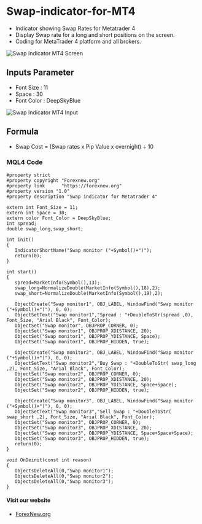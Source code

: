 # Swap-indicator-for-MT4
- Indicator showing Swap Rates for Metatrader 4
- Display Swap rate for a long and short positions on the screen.
- Coding for MetaTrader 4 platform and all brokers.

![Swap Indicator MT4 Screen](https://forexnew.org/Download/Swap-Indicator.png)

## Inputs Parameter
- Font Size : 11
- Space : 30
- Font Color : DeepSkyBlue

![Swap Indicator MT4 Input](https://forexnew.org/Download/Swap-indicator-input.png)

## Formula
- Swap Cost = (Swap rates x Pip Value x overnight) ÷ 10

### MQL4 Code

```
#property strict
#property copyright "Forexnew.org"
#property link      "https://forexnew.org"
#property version "1.0"
#property description "Swap indicator for Metatrader 4"

extern int Font_Size = 11;
extern int Space = 30;
extern color Font_Color = DeepSkyBlue;
int spread;
double swap_long,swap_short;

int init()
{
   IndicatorShortName("Swap monitor ("+Symbol()+")");
   return(0);
}

int start()
{
   spread=MarketInfo(Symbol(),13);
   swap_long=NormalizeDouble(MarketInfo(Symbol(),18),2);
   swap_short=NormalizeDouble(MarketInfo(Symbol(),19),2);

   ObjectCreate("Swap monitor1", OBJ_LABEL, WindowFind("Swap monitor ("+Symbol()+")"), 0, 0);
   ObjectSetText("Swap monitor1","Spread : "+DoubleToStr(spread ,0), Font_Size, "Arial Black", Font_Color);
   ObjectSet("Swap monitor", OBJPROP_CORNER, 0);
   ObjectSet("Swap monitor1", OBJPROP_XDISTANCE, 20);
   ObjectSet("Swap monitor1", OBJPROP_YDISTANCE, Space);
   ObjectSet("Swap monitor1", OBJPROP_HIDDEN, true);

   ObjectCreate("Swap monitor2", OBJ_LABEL, WindowFind("Swap monitor ("+Symbol()+")"), 0, 0);
   ObjectSetText("Swap monitor2","Buy Swap : "+DoubleToStr( swap_long ,2), Font_Size, "Arial Black", Font_Color);
   ObjectSet("Swap monitor2", OBJPROP_CORNER, 0);
   ObjectSet("Swap monitor2", OBJPROP_XDISTANCE, 20);
   ObjectSet("Swap monitor2", OBJPROP_YDISTANCE, Space+Space);
   ObjectSet("Swap monitor2", OBJPROP_HIDDEN, true);

   ObjectCreate("Swap monitor3", OBJ_LABEL, WindowFind("Swap monitor ("+Symbol()+")"), 0, 0);
   ObjectSetText("Swap monitor3","Sell Swap : "+DoubleToStr( swap_short ,2), Font_Size, "Arial Black", Font_Color);
   ObjectSet("Swap monitor3", OBJPROP_CORNER, 0);
   ObjectSet("Swap monitor3", OBJPROP_XDISTANCE, 20);
   ObjectSet("Swap monitor3", OBJPROP_YDISTANCE, Space+Space+Space);
   ObjectSet("Swap monitor3", OBJPROP_HIDDEN, true);
   return(0);
}

void OnDeinit(const int reason)
{
   ObjectsDeleteAll(0,"Swap monitor1");
   ObjectsDeleteAll(0,"Swap monitor2");
   ObjectsDeleteAll(0,"Swap monitor3");
}
```
#### Visit our website
- [ForexNew.org](https://forexnew.org/)
